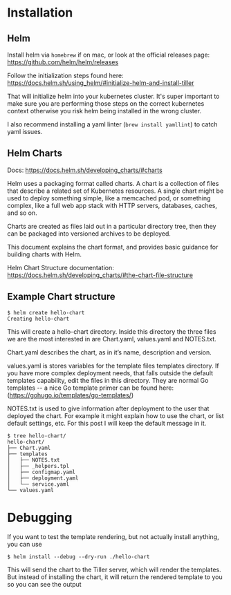 # Installation 

## Helm 

Install helm via `homebrew` if on mac, or look at the official releases page: https://github.com/helm/helm/releases

Follow the initialization steps found here: https://docs.helm.sh/using_helm/#initialize-helm-and-install-tiller

That will initialize helm into your kubernetes cluster. It's super important to make sure you are performing those steps
on the correct kubernetes context otherwise you risk helm being installed in the wrong cluster.

I also recommend installing a yaml linter (`brew install yamllint`) to catch yaml issues.

## Helm Charts


Docs: https://docs.helm.sh/developing_charts/#charts

Helm uses a packaging format called charts. A chart is a collection of files that describe a related set of Kubernetes resources.
A single chart might be used to deploy something simple, like a memcached pod, or something complex, like a full web app stack with
HTTP servers, databases, caches, and so on.

Charts are created as files laid out in a particular directory tree, then they can be packaged into versioned archives to be deployed.

This document explains the chart format, and provides basic guidance for building charts with Helm.


Helm Chart Structure documentation: https://docs.helm.sh/developing_charts/#the-chart-file-structure

## Example Chart structure

    $ helm create hello-chart
    Creating hello-chart

This will create a hello-chart directory. Inside this directory the three files we are the most interested in are Chart.yaml, values.yaml and NOTES.txt.

Chart.yaml describes the chart, as in it’s name, description and version.

values.yaml is stores variables for the template files templates directory. If you have more complex deployment needs, that falls outside the default templates capability, edit the files in this directory. They are normal Go templates -- a nice Go template primer can be found here: (https://gohugo.io/templates/go-templates/)

NOTES.txt is used to give information after deployment to the user that deployed the chart. For example it might explain how to use the chart, or list default settings, etc. For this post I will keep the default message in it.


    $ tree hello-chart/
    hello-chart/
    ├── Chart.yaml
    ├── templates
    │   ├── NOTES.txt
    │   ├── _helpers.tpl
    │   ├── configmap.yaml
    │   ├── deployment.yaml
    │   └── service.yaml
    └── values.yaml

# Debugging

If you want to test the template rendering, but not actually install anything, you can use

    $ helm install --debug --dry-run ./hello-chart

This will send the chart to the Tiller server, which will render the templates. But instead of installing the chart, it will return the rendered template to you so you can see the output


